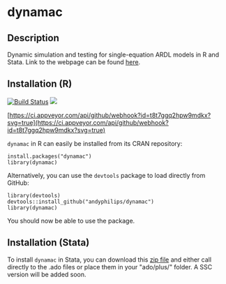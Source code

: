 # dynamac

## Description
Dynamic simulation and testing for single-equation ARDL models in R and Stata. Link to the webpage can be found [here](https://andyphilips.github.io/dynamac/).

## Installation (R)
[![Build Status](https://travis-ci.com/andyphilips/dynamac.svg?branch=master)](https://travis-ci.com/andyphilips/dynamac)  ![](https://www.r-pkg.org/badges/version/dynamac) 

[https://ci.appveyor.com/api/github/webhook?id=t8t7ggq2hpw9mdkx?svg=true](https://ci.appveyor.com/api/github/webhook?id=t8t7ggq2hpw9mdkx?svg=true)

`dynamac` in R can easily be installed from its CRAN repository:
```
install.packages("dynamac")
library(dynamac)
```

Alternatively, you can use the `devtools` package to load directly from GitHub:
```
library(devtools)
devtools::install_github("andyphilips/dynamac")
library(dynamac)
```
You should now be able to use the package.

## Installation (Stata)
To install `dynamac` in Stata, you can download this [zip file](https://andyphilips.github.io/dynamac/Stata/dynamac.zip) and either call directly to the .ado files or place them in your "ado/plus/" folder. A SSC version will be added soon.
